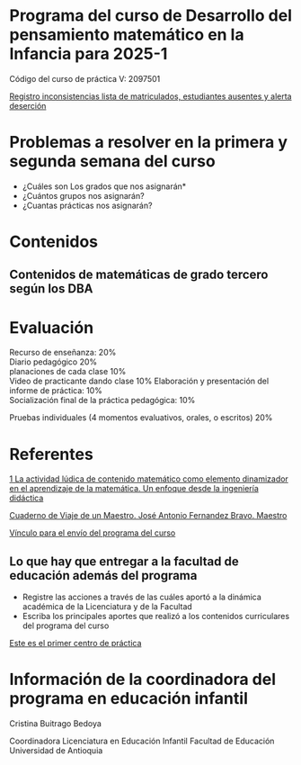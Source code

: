 # Programa del curso de Desarrollo del pensamiento matemático en la Infancia para 2025-1

Código del curso de práctica V: 2097501  

[Registro inconsistencias lista de matriculados, estudiantes ausentes y alerta deserción](https://forms.office.com/pages/responsepage.aspx?id=IefhmYRxjkmK_7KtTlPBwrBHE0JZMbBFiOK7H9OJU6JUN0xDT0dWUjRUV0dVNUdKQVVQSUZJUjgxMy4u&route=shorturl)  

# Problemas a resolver en la primera y segunda semana del curso 

* ¿Cuáles son Los grados que nos asignarán*
* ¿Cuántos grupos nos asignarán?
* ¿Cuantas prácticas nos asignarán?

# Contenidos 

## Contenidos de matemáticas de grado tercero según los DBA  



# Evaluación  

Recurso de enseñanza:                                              20%     
Diario pedagógico                                                  20%     
planaciones de cada clase                                          10%    
Video de practicante dando clase                                   10% 
Elaboración y presentación del informe de práctica:                10%  
Socialización final de la práctica pedagógica:                     10%

Pruebas individuales (4 momentos evaluativos, orales, o escritos)  20%       


# Referentes

[1 La actividad lúdica de contenido matemático como elemento dinamizador en el aprendizaje de la matemática. Un enfoque desde la ingeniería didáctica](https://scholar.google.com/scholar_url?url=https://cdn3.f-cdn.com/files/download/58199201/La%2520actividad%2520l%25C3%25BAdica%2520de%2520contenido.pdf&hl=es&sa=X&d=17965571260541954262&ei=d15_Z__HItney9YPp_6S-Ac&scisig=AFWwaea5zVYR8ELdcM6pyU758A6P&oi=scholaralrt&hist=mBgpnswAAAAJ:5588076120916488386:AFWwaeYnHFzRKD3NRXcDT4ejTAq2&html=&pos=1&folt=rel&fols=)   

[Cuaderno de Viaje de un Maestro. José Antonio Fernandez Bravo. Maestro](https://www.youtube.com/watch?v=zl6iSEC0zeE&t=3021s)



[Vínculo para el envío del programa del curso](https://forms.office.com/pages/responsepage.aspx?id=IefhmYRxjkmK_7KtTlPBwrBHE0JZMbBFiOK7H9OJU6JUNlQxWTRCQ0I2UEo3V0RUODVJNUhMMlEwSi4u&route=shorturl)  

## Lo que hay que entregar a la facultad de educación además del programa  

* Registre las acciones a través de las cuáles aportó a la dinámica académica de la Licenciatura y de la Facultad
* Escriba los principales aportes que realizó a los contenidos curriculares del programa del curso 


[Este es el primer centro de práctica](https://www.ieliceocaucasia.edu.co/)


# Información de la coordinadora del programa en educación infantil  

Cristina Buitrago Bedoya

Coordinadora 
Licenciatura en Educación Infantil 
Facultad de Educación
Universidad de Antioquia 




